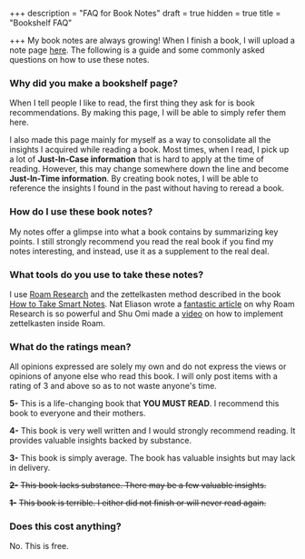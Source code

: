 +++
description = "FAQ for Book Notes"
draft = true
hidden = true
title = "Bookshelf FAQ"

+++
My book notes are always growing! When I finish a book, I will upload a note page [here](https://andyjgao.com/bookshelf). The following is a guide and some commonly asked questions on how to use these notes.

### Why did you make a bookshelf page?

When I tell people I like to read, the first thing they ask for is book recommendations. By making this page, I will be able to simply refer them here.

I also made this page mainly for myself as a way to consolidate all the insights I acquired while reading a book. Most times, when I read, I pick up a lot of **Just-In-Case information** that is hard to apply at the time of reading. However, this may change somewhere down the line and become **Just-In-Time information**. By creating book notes, I will be able to reference the insights I found in the past without having to reread a book.

### How do I use these book notes?

My notes offer a glimpse into what a book contains by summarizing key points. I still strongly recommend you read the real book if you find my notes interesting, and instead, use it as a supplement to the real deal.

### What tools do you use to take these notes?

I use [Roam Research](https://roamresearch.com/) and the zettelkasten method described in the book [How to Take Smart Notes](/notes/how-to-take-smart-notes/). Nat Eliason wrote a [fantastic article](https://www.nateliason.com/blog/roam) on why Roam Research is so powerful and Shu Omi made a [video](https://www.youtube.com/watch?v=ljyo_WAJevQ) on how to implement zettelkasten inside Roam.

### What do the ratings mean?

All opinions expressed are solely my own and do not express the views or opinions of anyone else who read this book. I will only post items with a rating of 3 and above so as to not waste anyone's time.

**5-** This is a life-changing book that **YOU MUST READ**. I recommend this book to everyone and their mothers.

**4-** This book is very well written and I would strongly recommend reading. It provides valuable insights backed by substance.

**3-** This book is simply average. The book has valuable insights but may lack in delivery.

**~~2-~~** ~~This book lacks substance. There may be a few valuable insights.~~

**~~1-~~** ~~This book is terrible. I either did not finish or will never read again.~~

### Does this cost anything?

No. This is free.